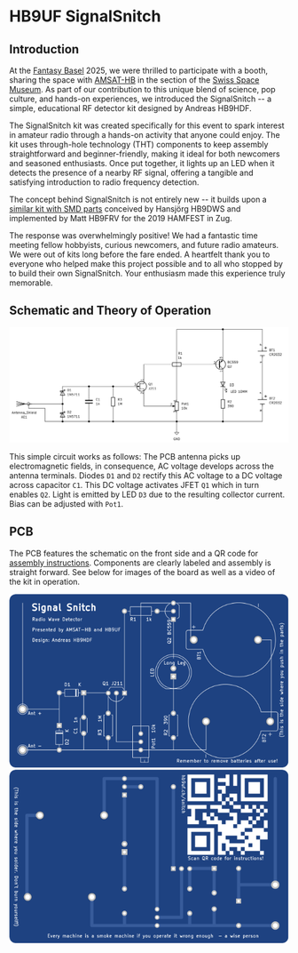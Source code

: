 # HB9UF SignalSnitch

## Introduction

At the [Fantasy Basel](https://fantasybasel.ch) 2025, we were thrilled to participate with a booth, sharing the space with [AMSAT-HB](//www.amsat-hb.org/) in the section of the [Swiss Space Museum](https://swissspacemuseum.ch/). As part of our contribution to this unique blend of science, pop culture, and hands-on experiences, we introduced the SignalSnitch -- a simple, educational RF detector kit designed by Andreas HB9HDF.

The SignalSnitch kit was created specifically for this event to spark interest in amateur radio through a hands-on activity that anyone could enjoy. The kit uses through-hole technology (THT) components to keep assembly straightforward and beginner-friendly, making it ideal for both newcomers and seasoned enthusiasts. Once put together, it lights up an LED when it detects the presence of a nearby RF signal, offering a tangible and satisfying introduction to radio frequency detection.

The concept behind SignalSnitch is not entirely new -- it builds upon a [similar kit with SMD parts](https://github.com/HB9UF/aufdermauer/) conceived by Hansjörg HB9DWS and implemented by Matt HB9FRV for the 2019 HAMFEST in Zug.

The response was overwhelmingly positive! We had a fantastic time meeting fellow hobbyists, curious newcomers, and future radio amateurs. We were out of kits long before the fare ended. A heartfelt thank you to everyone who helped make this project possible and to all who stopped by to build their own SignalSnitch. Your enthusiasm made this experience truly memorable.

## Schematic and Theory of Operation
![Schematic](/contrib/schematic.png)

This simple circuit works as follows: The PCB antenna picks up electromagnetic fields, in consequence, AC voltage develops across the antenna terminals. Diodes `D1` and `D2` rectify this AC voltage to a DC voltage across capacitor `C1`. This DC voltage activates JFET `Q1` which in turn enables `Q2`. Light is emitted by LED `D3` due to the resulting collector current. Bias can be adjusted with `Pot1`.

## PCB
The PCB features the schematic on the front side and a QR code for [assembly instructions](https://hb9uf.ch/snitch). Components are clearly labeled and assembly is straight forward. See below for images of the board as well as a video of the kit in operation.

![Top Side Render](/contrib/top.svg)
![Bottom Side Render](/contrib/bottom.svg)

